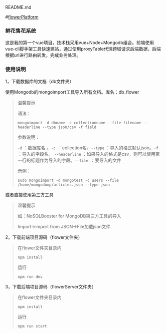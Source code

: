 README.md

#[flowerPlatform](https://github.com/wallacety/vue-flowerPlatform/commit/886920dfd2a458332678ce211437523a40dce361)

### 鲜花售花系统

这是我的第一个vue项目，技术栈采用vue+Node+Mongodb组合。前端使用vue-cli脚手架工具快速建站，通过使用proxyTable代理跨域请求后端数据，后端根据url进行路由转发，完成业务处理。



### 使用说明

1，下载数据库的文档（db文件夹）

使用Mongodb的mongoimport工具导入所有文档。库名：db_flower

> 温馨提示
>
> 语法：
>
> `mongoimport -d dbname -c collectionname --file filename --headerline --type json/csv -f field`
>
> 参数说明：
>
> `-d` ：数据库名 。`-c `：collection名。`--type` ：导入的格式默认json。`-f` ：导入的字段名。 `--headerline` ：如果导入的格式是csv，则可以使用第一行的标题作为导入的字段。`--file `：要导入的文件
>
> 示例：
>
> `sudo mongoimport -d mongotest -c users --file /home/mongodump/articles.json --type json`

或者直接使用第三方工具

> 温馨提示
>
> 如：NoSQLBooster for MongoDB第三方工具的导入
>
> Import->import from JSON->File加载json文件

2，下载前端项目源码（flower文件夹）

> 在flower文件夹目录内
>
> `npm install`
>
> 运行
>
> `npm run dev`

3，下载后端项目源码（flowerServer文件夹）

> 在flower文件夹目录内
>
> `npm install`
>
> 运行
>
> `npm run start`
